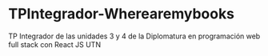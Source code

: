 # TPIntegrador-Wherearemybooks
TP Integrador de las unidades 3 y 4 de la Diplomatura en programación web full stack con React JS UTN
